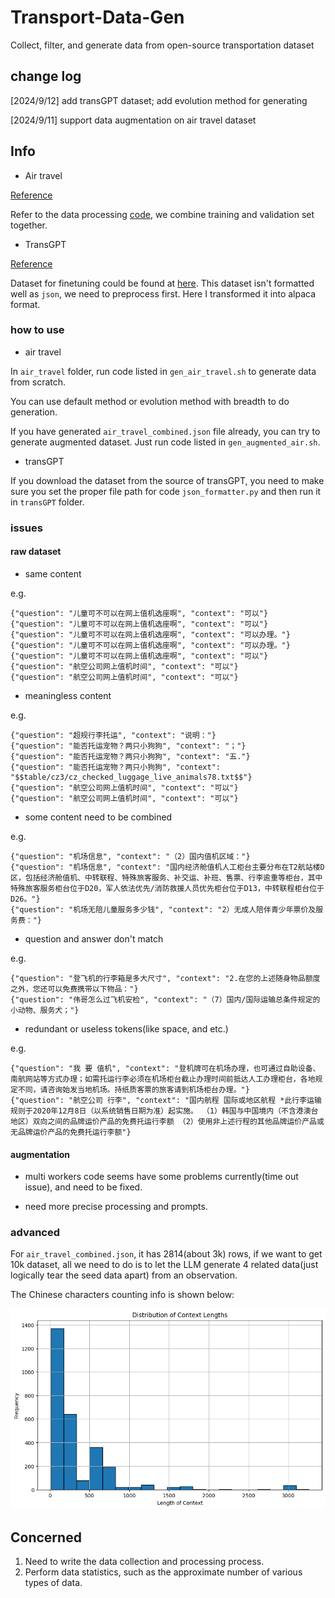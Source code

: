 # Transport-Data-Gen
Collect, filter, and generate data from open-source transportation dataset


## change log

[2024/9/12] add transGPT dataset; add evolution method for generating

[2024/9/11] support data augmentation on air travel dataset



## Info

- Air travel

[Reference](https://aistudio.baidu.com/datasetdetail/149933)

Refer to the data processing [code](https://aistudio.baidu.com/projectdetail/4388971?channelType=0&channel=0), we combine training and validation set together.

- TransGPT

[Reference](https://github.com/DUOMO/TransGPT)

Dataset for finetuning could be found at [here](https://huggingface.co/datasets/DUOMO-Lab/TransGPT-sft/blob/main/TransGPT-sft.json). This dataset isn't formatted well as `json`, we need to preprocess first. Here I transformed it into alpaca format.


### how to use

- air travel

In `air_travel` folder, run code listed in `gen_air_travel.sh` to generate data from scratch.

You can use default method or evolution method with breadth to do generation.

If you have generated `air_travel_combined.json` file already, you can try to generate augmented dataset. Just run code listed in `gen_augmented_air.sh`.

- transGPT

If you download the dataset from the source of transGPT, you need to make sure you set the proper file path for code `json_formatter.py` and then run it in `transGPT` folder.

### issues

#### raw dataset

- same content

e.g.
```
{"question": "儿童可不可以在网上值机选座啊", "context": "可以"}
{"question": "儿童可不可以在网上值机选座啊", "context": "可以"}
{"question": "儿童可不可以在网上值机选座啊", "context": "可以办理。"}
{"question": "儿童可不可以在网上值机选座啊", "context": "可以办理。"}
{"question": "儿童可不可以在网上值机选座啊", "context": "可以"}
{"question": "航空公司网上值机时间", "context": "可以"}
{"question": "航空公司网上值机时间", "context": "可以"}
```

- meaningless content

e.g.
```
{"question": "超规行李托运", "context": "说明："}
{"question": "能否托运宠物？两只小狗狗", "context": "；"}
{"question": "能否托运宠物？两只小狗狗", "context": "五."}
{"question": "能否托运宠物？两只小狗狗", "context": "$$table/cz3/cz_checked_luggage_live_animals78.txt$$"}
{"question": "航空公司网上值机时间", "context": "可以"}
{"question": "航空公司网上值机时间", "context": "可以"}
```

- some content need to be combined

e.g.
```
{"question": "机场信息", "context": "（2）国内值机区域："}
{"question": "机场信息", "context": "国内经济舱值机人工柜台主要分布在T2航站楼D区，包括经济舱值机、中转联程、特殊旅客服务、补交运、补班、售票、行李逾重等柜台，其中特殊旅客服务柜台位于D20，军人依法优先/消防救援人员优先柜台位于D13，中转联程柜台位于D26。"}
{"question": "机场无陪儿童服务多少钱", "context": "2）无成人陪伴青少年票价及服务费："}
```

- question and answer don't match

e.g.
```
{"question": "登飞机的行李箱是多大尺寸", "context": "2.在您的上述随身物品额度之外，您还可以免费携带以下物品："}
{"question": "伟哥怎么过飞机安检", "context": "（7）国内/国际运输总条件规定的小动物、服务犬；"}
```

- redundant or useless tokens(like space, and etc.)

e.g.
```
{"question": "我 要 值机", "context": "登机牌可在机场办理，也可通过自助设备、南航网站等方式办理；如需托运行李必须在机场柜台截止办理时间前抵达人工办理柜台，各地规定不同，请咨询始发当地机场。持纸质客票的旅客请到机场柜台办理。"}
{"question": "航空公司 行李", "context": "国内航程 国际或地区航程 *此行李运输规则于2020年12月8日（以系统销售日期为准）起实施。 （1）韩国与中国境内（不含港澳台地区）双向之间的品牌运价产品的免费托运行李额 （2）使用非上述行程的其他品牌运价产品或无品牌运价产品的免费托运行李额"}
```

#### augmentation

- multi workers code seems have some problems currently(time out issue), and need to be fixed.

- need more precise processing and prompts.

### advanced

For `air_travel_combined.json`, it has 2814(about 3k) rows, if we want to get 10k dataset, all we need to do is to let the LLM generate 4 related data(just logically tear the seed data apart) from an observation.

The Chinese characters counting info is shown below:

![](./imgs/air_combined_context_count.png)


## Concerned

1. Need to write the data collection and processing process.
2. Perform data statistics, such as the approximate number of various types of data.